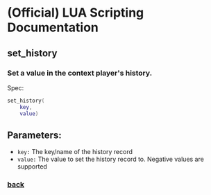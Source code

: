 
# (Official) LUA Scripting Documentation

## set_history

### Set a value in the context player's history.

Spec:
```lua
set_history(
	key,
	value)
```
## Parameters:
- `key:` The key/name of the history record
- `value:` The value to set the history record to. Negative values are supported

### [back](../history)
